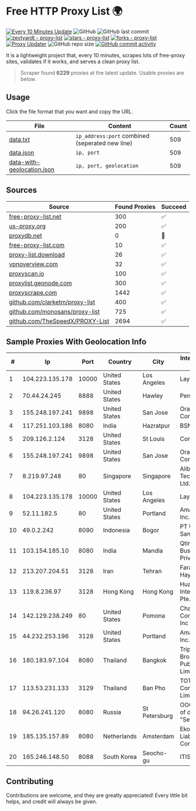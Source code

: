 
# Free HTTP Proxy List 🌍

[![Every 10 Minutes Update](https://github.com/mertguvencli/http-proxy-list/actions/workflows/main.yml/badge.svg?branch=main)](https://github.com/mertguvencli/http-proxy-list/actions/workflows/main.yml)
![GitHub](https://img.shields.io/github/license/mertguvencli/http-proxy-list)
![GitHub last commit](https://img.shields.io/github/last-commit/mertguvencli/http-proxy-list)
[![zevtyardt - proxy-list](https://img.shields.io/static/v1?label=zevtyardt&message=proxy-list&color=blue&logo=github)](https://github.com/zevtyardt/proxy-list "Go to GitHub repo")
[![stars - proxy-list](https://img.shields.io/github/stars/zevtyardt/proxy-list?style=social)](https://github.com/zevtyardt/proxy-list)
[![forks - proxy-list](https://img.shields.io/github/forks/zevtyardt/proxy-list?style=social)](https://github.com/zevtyardt/proxy-list)
[![Proxy Updater](https://github.com/zevtyardt/proxy-list/workflows/Proxy%20Updater/badge.svg)](https://github.com/zevtyardt/proxy-list/actions?query=workflow:"Proxy+Updater")
![GitHub repo size](https://img.shields.io/github/repo-size/zevtyardt/proxy-list)
[![GitHub commit activity](https://img.shields.io/github/commit-activity/m/zevtyardt/proxy-list?logo=commits)](https://github.com/zevtyardt/proxy-list/commits/main)

It is a lightweight project that, every 10 minutes, scrapes lots of free-proxy sites, validates if it works, and serves a clean proxy list.

> Scraper found **6229** proxies at the latest update. Usable proxies are below.

## Usage

Click the file format that you want and copy the URL.

|File|Content|Count|
|----|-------|-----|
|[data.txt](https://raw.githubusercontent.com/mertguvencli/http-proxy-list/main/proxy-list/data.txt)|`ip_address:port` combined (seperated new line)|509|
|[data.json](https://raw.githubusercontent.com/mertguvencli/http-proxy-list/main/proxy-list/data.json)|`ip, port`|509|
|[data-with-geolocation.json](https://raw.githubusercontent.com/mertguvencli/http-proxy-list/main/proxy-list/data-with-geolocation.json)|`ip, port, geolocation`|509|

## Sources

|Source|Found Proxies|Succeed|
|------|-------------|-------|
|[free-proxy-list.net](https://free-proxy-list.net)|300|✅|
|[us-proxy.org](https://www.us-proxy.org)|200|✅|
|[proxydb.net](http://proxydb.net)|0|🚫|
|[free-proxy-list.com](https://free-proxy-list.com/?page=&port=&type%5B%5D=http&type%5B%5D=https&up_time=0&search=Search)|10|✅|
|[proxy-list.download](https://www.proxy-list.download/HTTP)|26|✅|
|[vpnoverview.com](https://vpnoverview.com/privacy/anonymous-browsing/free-proxy-servers)|32|✅|
|[proxyscan.io](https://www.proxyscan.io)|100|✅|
|[proxylist.geonode.com](https://proxylist.geonode.com/api/proxy-list?limit=300&page=1&sort_by=lastChecked&sort_type=desc&protocols=http,https)|300|✅|
|[proxyscrape.com](https://api.proxyscrape.com/v2/?request=displayproxies&protocol=http&timeout=10000&country=all&ssl=all&anonymity=all)|1442|✅|
|[github.com/clarketm/proxy-list](https://raw.githubusercontent.com/clarketm/proxy-list/master/proxy-list-raw.txt)|400|✅|
|[github.com/monosans/proxy-list](https://raw.githubusercontent.com/monosans/proxy-list/main/proxies/http.txt)|725|✅|
|[github.com/TheSpeedX/PROXY-List](https://raw.githubusercontent.com/TheSpeedX/PROXY-List/master/http.txt)|2694|✅|


## Sample Proxies With Geolocation Info

|#|Ip|Port|Country|City|Internet Service Provider|
|-|--|----|-------|----|-------------------------|
|1|104.223.135.178|10000|United States|Los Angeles|LayerHost|
|2|70.44.24.245|8888|United States|Hawley|PenTeleData Inc.|
|3|155.248.197.241|9898|United States|San Jose|Oracle Corporation|
|4|117.251.103.186|8080|India|Hazratpur|BSNL Internet|
|5|209.126.2.124|3128|United States|St Louis|Contabo Inc.|
|6|155.248.197.241|9898|United States|San Jose|Oracle Corporation|
|7|8.219.97.248|80|Singapore|Singapore|Alibaba (US) Technology Co., Ltd.|
|8|104.223.135.178|10000|United States|Los Angeles|LayerHost|
|9|52.11.182.5|80|United States|Portland|Amazon.com, Inc.|
|10|49.0.2.242|8090|Indonesia|Bogor|PT Usaha Adi Sanggoro|
|11|103.154.185.10|8080|India|Mandla|Qtime Businesses Private Limited|
|12|213.207.204.51|3128|Iran|Tehran|Farabord Dadeh Haye Iranian Co.|
|13|119.8.236.97|3128|Hong Kong|Hong Kong|Huawei International Pte. Ltd.|
|14|142.129.238.249|80|United States|Pomona|Charter Communications Inc|
|15|44.232.253.196|3128|United States|Portland|Amazon.com, Inc.|
|16|180.183.97.104|8080|Thailand|Bangkok|Triple T Broadband Public Company Limited|
|17|113.53.231.133|3129|Thailand|Ban Pho|TOT Public Company Limited|
|18|94.26.241.120|8080|Russia|St Petersburg|OOO "Network of data-centers "Selectel"|
|19|185.135.157.89|8080|Netherlands|Amsterdam|Ekotrans Limited Liability Company|
|20|165.246.148.50|8088|South Korea|Seocho-gu|ITIS|



## Contributing

Contributions are welcome, and they are greatly appreciated! Every
little bit helps, and credit will always be given.

